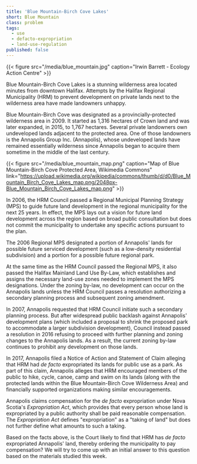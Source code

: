 ```yaml
---
title: 'Blue Mountain-Birch Cove Lakes'
short: Blue Mountain
class: problem
tags:
  - use
  - defacto-expropriation
  - land-use-regulation
published: false
---
```


{{< figure src="/media/blue_mountain.jpg" caption="Irwin Barrett - Ecology Action Centre" >}}

Blue Mountain-Birch Cove Lakes is a stunning wilderness area located minutes from downtown Halifax. Attempts by the Halifax Regional Municipality (HRM) to prevent development on private lands next to the wilderness area have made landowners unhappy. 

Blue Mountain-Birch Cove was designated as a provincially-protected wilderness area in 2009. It started as 1,316 hectares of Crown land and was later expanded, in 2015, to 1,767 hectares. Several private landowners own undeveloped lands adjacent to the protected area. One of those landowners is the Annapolis Group Inc. (Annapolis), whose undeveloped lands have remained essentially wilderness since Annapolis began to acquire them sometime in the middle of the last century. 

{{< figure src="/media/blue_mountain_map.png" caption="Map of Blue Mountain-Birch Cove Protected Area, Wikimedia Commons" link="https://upload.wikimedia.org/wikipedia/commons/thumb/d/d0/Blue_Mountain_Birch_Cove_Lakes_map.png/2048px-Blue_Mountain_Birch_Cove_Lakes_map.png" >}}

In 2006, the HRM Council passed a Regional Municipal Planning Strategy (MPS) to guide future land development in the regional municipality for the next 25 years. In effect, the MPS lays out a vision for future land development across the region based on broad public consultation but does not commit the municipality to undertake any specific actions pursuant to the plan. 

The 2006 Regional MPS designated a portion of Annapolis' lands for possible future serviced development (such as a low-density residential subdivision) and a portion for a possible future regional park. 

At the same time as the HRM Council passed the Regional MPS, it also passed the Halifax Mainland Land Use By-Law, which establishes and assigns the necessary land-use zones needed to implement the MPS designations. Under the zoning by-law, no development can occur on the Annapolis lands unless the HRM Council passes a resolution authorizing a secondary planning process and subsequent zoning amendment. 

In 2007, Annapolis requested that HRM Council initiate such a secondary planning process. But after widespread public backlash against Annapolis' development plans (which included a proposal to shrink the proposed park to accommodate a larger subdivision development), Council instead passed a resolution in 2016 refusing to proceed with further planning and zoning changes to the Annapolis lands. As a result, the current zoning by-law continues to prohibit any development on those lands.

In 2017, Annapolis filed a Notice of Action and Statement of Claim alleging that HRM had *de facto* expropriated its lands for public use as a park. As part of this claim, Annapolis alleges that HRM encouraged members of the public to hike, cycle, canoe, camp and swim on its lands (along with the protected lands within the Blue Mountain-Birch Cove Wilderness Area) and financially supported organizations making similar encouragements.

Annapolis claims compensation for the *de facto* expropriation under Nova Scotia's *Expropriation Act*, which provides that every person whose land is expropriated by a public authority shall be paid reasonable compensation. The *Expropriation Act* defines "expropriation" as a "taking of land" but does not further define what amounts to such a taking. 

Based on the facts above, is the Court likely to find that HRM has *de facto* expropriated Annapolis' land, thereby ordering the municipality to pay compensation? We will try to come up with an initial answer to this question based on the materials studied this week. 

